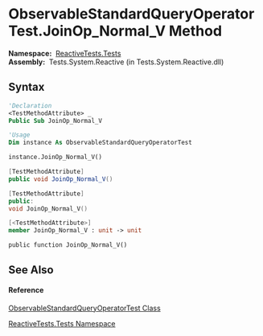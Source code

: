# ObservableStandardQueryOperatorTest.JoinOp\_Normal\_V Method

**Namespace:**  [ReactiveTests.Tests](ReactiveTests.Tests\ReactiveTests.Tests.md)  
**Assembly:**  Tests.System.Reactive (in Tests.System.Reactive.dll)

## Syntax

```vb
'Declaration
<TestMethodAttribute> _
Public Sub JoinOp_Normal_V
```

```vb
'Usage
Dim instance As ObservableStandardQueryOperatorTest

instance.JoinOp_Normal_V()
```

```csharp
[TestMethodAttribute]
public void JoinOp_Normal_V()
```

```c++
[TestMethodAttribute]
public:
void JoinOp_Normal_V()
```

```fsharp
[<TestMethodAttribute>]
member JoinOp_Normal_V : unit -> unit 
```

```jscript
public function JoinOp_Normal_V()
```

## See Also

#### Reference

[ObservableStandardQueryOperatorTest Class](ObservableStandardQueryOperatorTest\ObservableStandardQueryOperatorTest.md)

[ReactiveTests.Tests Namespace](ReactiveTests.Tests\ReactiveTests.Tests.md)




